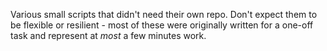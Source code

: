 Various small scripts that didn't need their own repo. Don't expect them to be flexible or resilient - most of these were originally written for a one-off task and represent at *most* a few minutes work.